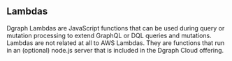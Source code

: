 ## Lambdas
Dgraph Lambdas are JavaScript functions that can be used during query or mutation processing to extend GraphQL or DQL queries and mutations. Lambdas are not related at all to AWS Lambdas. They are functions that run in an (optional) node.js server that is included in the Dgraph Cloud offering. 
